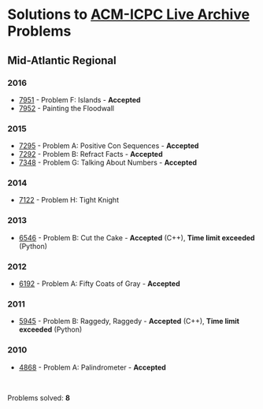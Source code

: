 # Solutions to [ACM-ICPC Live Archive](https://icpcarchive.ecs.baylor.edu) Problems

## Mid-Atlantic Regional
### 2016
- [7951](https://github.com/kantuni/ACM-ICPC/tree/master/7951) - Problem F: Islands - **Accepted**
- [7952](https://github.com/kantuni/ACM-ICPC/tree/master/7952) - Painting the Floodwall

### 2015
- [7295](https://github.com/kantuni/ACM-ICPC/tree/master/7295) - Problem A: Positive Con Sequences - **Accepted**
- [7292](https://github.com/kantuni/ACM-ICPC/tree/master/7292) - Problem B: Refract Facts - **Accepted**
- [7348](https://github.com/kantuni/ACM-ICPC/tree/master/7348) - Problem G: Talking About Numbers - **Accepted**

### 2014
- [7122](https://github.com/kantuni/ACM-ICPC/tree/master/7122) - Problem H: Tight Knight

### 2013
- [6546](https://github.com/kantuni/ACM-ICPC/tree/master/6546) - Problem B: Cut the Cake - **Accepted** (C++), **Time limit exceeded** (Python)

### 2012
- [6192](https://github.com/kantuni/ACM-ICPC/tree/master/6192) - Problem A: Fifty Coats of Gray - **Accepted**

### 2011
- [5945](https://github.com/kantuni/ACM-ICPC/tree/master/5945) - Problem B: Raggedy, Raggedy - **Accepted** (C++), **Time limit exceeded** (Python)

### 2010
- [4868](https://github.com/kantuni/ACM-ICPC/tree/master/4868) - Problem A: Palindrometer -  **Accepted**

<br>

Problems solved: **8**
